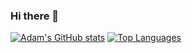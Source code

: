 ### Hi there 👋
[![Adam's GitHub stats](https://github-readme-stats.vercel.app/api?username=Crysteier)](https://github.com/anuraghazra/github-readme-stats)
[![Top Languages](https://github-readme-stats.vercel.app/api/top-langs/?username=Crysteier&langs_count=10&theme=dark&&include_forks=false)](#)
<!--
**Crysteier/Crysteier** is a ✨ _special_ ✨ repository because its `README.md` (this file) appears on your GitHub profile.

Here are some ideas to get you started:

- 🔭 I’m currently working on ...
- 🌱 I’m currently learning ...
- 👯 I’m looking to collaborate on ...
- 🤔 I’m looking for help with ...
- 💬 Ask me about ...
- 📫 How to reach me: ...
- 😄 Pronouns: ...
- ⚡ Fun fact: ...
-->
